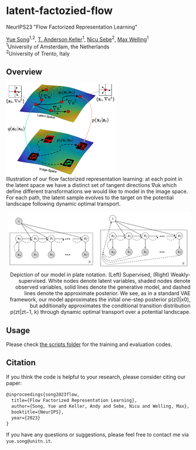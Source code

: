 # latent-factozied-flow
NeurIPS23 "Flow Factorized Representation Learning"

[Yue Song](https://kingjamessong.github.io/)<sup>1,2</sup>, [T. Anderson Keller](https://scholar.google.com/citations?hl=en&user=Tb86kC0AAAAJ)<sup>1</sup>, [Nicu Sebe](https://scholar.google.com/citations?user=stFCYOAAAAAJ&hl=en)<sup>2</sup>, [Max Welling](https://scholar.google.com/citations?user=8200InoAAAAJ&hl=en)<sup>1</sup>  
<sup>1</sup>University of Amsterdam, the Netherlands <br>
<sup>2</sup>University of Trento, Italy <be> 

## Overview

<p align="left">
<img src="surface.jpg" width="300px"/>
<br>
Illustration of our flow factorized representation learning: at each point in the latent space we have a distinct set of tangent directions ∇uk which define different transformations we would like to model in the image space. For each path, the latent sample evolves to the target on the potential landscape following dynamic optimal transport.
</p>

<p align="right">
<img src="graphical_model.png" width="500px"/>
<br>
Depiction of our model in plate notation. (Left) Supervised, (Right) Weakly-supervised. White nodes denote latent variables, shaded nodes denote observed variables, solid lines denote the generative model, and dashed lines denote the approximate posterior. We see, as in a standard VAE framework, our model approximates the initial one-step posterior p(z0|x0), but additionally approximates the conditional transition distribution p(zt|zt−1, k) through dynamic optimal transport over a potential landscape.
</p>

## Usage

Please check [the scripts folder](https://github.com/KingJamesSong/latent-flow/tree/main/scripts) for the training and evaluation codes.

## Citation

If you think the code is helpful to your research, please consider citing our paper:

```
@inproceedings{song2023flow,
  title={Flow Factorized Representation Learning},
  author={Song, Yue and Keller, Andy and Sebe, Nicu and Welling, Max},
  booktitle={NeurIPS},
  year={2023}
}
```

If you have any questions or suggestions, please feel free to contact me via `yue.song@unitn.it`.
